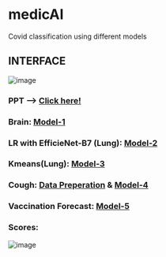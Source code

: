 # medicAI
Covid classification using different models 

## INTERFACE
![image](https://user-images.githubusercontent.com/68124256/129452868-62026d1c-f6f0-4438-908f-dfbfa4e0cc5c.png)

### PPT --> [Click here!](https://docs.google.com/presentation/d/1WjaSQanS6ejm_Vh1WCvU-DSOeG7dNhiwQEfRuRi922U/edit#slide=id.ge8092dc631_0_)

### Brain: [Model-1](https://www.kaggle.com/prabhu2599/notebook97eface6e5##-Model)

### LR with EfficieNet-B7 (Lung): [Model-2](https://www.kaggle.com/prabhu2599/covid-ps-98)

### Kmeans(Lung): [Model-3](https://www.kaggle.com/prabhu2599/covid-19-diagnosis-on-tpu-with-patients-clustering)

### Cough: [Data Preperation](https://www.kaggle.com/pattanafridahmed/cough-coswara) & [Model-4](https://colab.research.google.com/drive/1heoMM8XCGQS0HwnC6ZeqjNnU08l6WiBD)

### Vaccination Forecast: [Model-5](https://www.kaggle.com/pattanafridahmed/timeseries-analysis-of-vaccinations)

### Scores:
![image](https://user-images.githubusercontent.com/68124256/129453271-97d981cf-836b-4df6-9cb8-9c25b64f0c8c.png)
